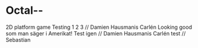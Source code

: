 # Octal--
2D platform game 
Testing 1 2 3 // Damien Hausmanis Carlén
Looking good som man säger i Amerikat!
Test igen // Damien Hausmanis Carlén
test // Sebastian